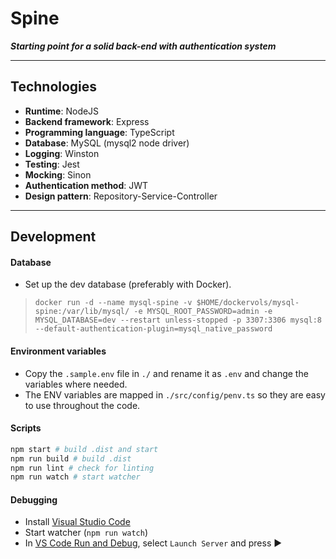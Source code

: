 # Spine

***Starting point for a solid back-end with authentication system***

---

## Technologies

- **Runtime**: NodeJS
- **Backend framework**: Express
- **Programming language**: TypeScript
- **Database**: MySQL (mysql2 node driver)
- **Logging**: Winston
- **Testing**: Jest
- **Mocking**: Sinon
- **Authentication method**: JWT
- **Design pattern**: Repository-Service-Controller

---

## Development

#### Database
* Set up the dev database (preferably with Docker).
> ```docker run -d --name mysql-spine -v $HOME/dockervols/mysql-spine:/var/lib/mysql/ -e MYSQL_ROOT_PASSWORD=admin -e MYSQL_DATABASE=dev --restart unless-stopped -p 3307:3306 mysql:8 --default-authentication-plugin=mysql_native_password```

#### Environment variables
* Copy the `.sample.env` file in `./` and rename it as `.env` and change the variables where needed. 
* The ENV variables are mapped in `./src/config/penv.ts` so they are easy to use throughout the code.

#### Scripts

```bash
npm start # build .dist and start
npm run build # build .dist
npm run lint # check for linting
npm run watch # start watcher
```

#### Debugging

* Install [Visual Studio Code](https://code.visualstudio.com/)
* Start watcher (`npm run watch`)
* In [VS Code Run and Debug](https://code.visualstudio.com/docs/editor/debugging), select `Launch Server` and press ▶️
